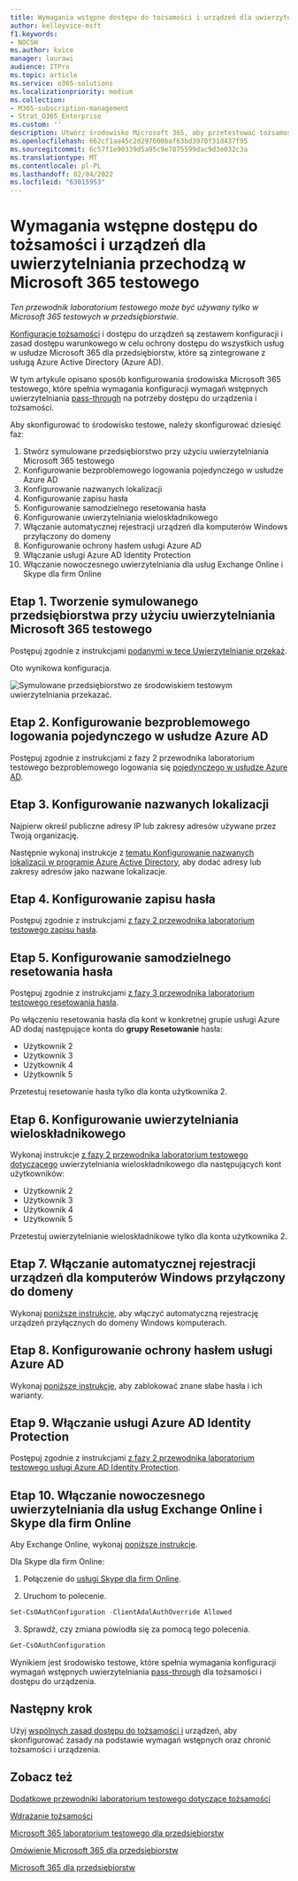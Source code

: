 ```yaml
---
title: Wymagania wstępne dostępu do tożsamości i urządzeń dla uwierzytelniania przechodzą w Microsoft 365 testowego
author: kelleyvice-msft
f1.keywords:
- NOCSH
ms.author: kvice
manager: laurawi
audience: ITPro
ms.topic: article
ms.service: o365-solutions
ms.localizationpriority: medium
ms.collection:
- M365-subscription-management
- Strat_O365_Enterprise
ms.custom: ''
description: Utwórz środowisko Microsoft 365, aby przetestować tożsamość i dostęp do urządzenia zgodnie z wymaganiami wstępnymi uwierzytelniania pass-through.
ms.openlocfilehash: 662cf1aa45c2d297600baf63bd3970f31d437f95
ms.sourcegitcommit: 6c57f1e90339d5a95c9e7875599dac9d3e032c3a
ms.translationtype: MT
ms.contentlocale: pl-PL
ms.lasthandoff: 02/04/2022
ms.locfileid: "63015953"
---
```

# <a name="identity-and-device-access-prerequisites-for-pass-through-authentication-in-your-microsoft-365-test-environment"></a>Wymagania wstępne dostępu do tożsamości i urządzeń dla uwierzytelniania przechodzą w Microsoft 365 testowego

*Ten przewodnik laboratorium testowego może być używany tylko w Microsoft 365 testowych w przedsiębiorstwie.*

[Konfiguracje tożsamości](../security/office-365-security/microsoft-365-policies-configurations.md) i dostępu do urządzeń są zestawem konfiguracji i zasad dostępu warunkowego w celu ochrony dostępu do wszystkich usług w usłudze Microsoft 365 dla przedsiębiorstw, które są zintegrowane z usługą Azure Active Directory (Azure AD).

W tym artykule opisano sposób konfigurowania środowiska Microsoft 365 testowego, które spełnia wymagania konfiguracji wymagań wstępnych uwierzytelniania [pass-through](../security/office-365-security/identity-access-prerequisites.md#prerequisites) na potrzeby dostępu do urządzenia i tożsamości.

Aby skonfigurować to środowisko testowe, należy skonfigurować dziesięć faz:

1. Stwórz symulowane przedsiębiorstwo przy użyciu uwierzytelniania Microsoft 365 testowego
2. Konfigurowanie bezproblemowego logowania pojedynczego w usłudze Azure AD
3. Konfigurowanie nazwanych lokalizacji
4. Konfigurowanie zapisu hasła
5. Konfigurowanie samodzielnego resetowania hasła
6. Konfigurowanie uwierzytelniania wieloskładnikowego
7. Włączanie automatycznej rejestracji urządzeń dla komputerów Windows przyłączony do domeny
8. Konfigurowanie ochrony hasłem usługi Azure AD 
9. Włączanie usługi Azure AD Identity Protection
10. Włączanie nowoczesnego uwierzytelniania dla usług Exchange Online i Skype dla firm Online

## <a name="phase-1-build-out-your-simulated-enterprise-with-pass-through-authentication-microsoft-365-test-environment"></a>Etap 1. Tworzenie symulowanego przedsiębiorstwa przy użyciu uwierzytelniania Microsoft 365 testowego

Postępuj zgodnie z instrukcjami [podanymi w tece Uwierzytelnianie przekaż](pass-through-auth-m365-ent-test-environment.md).

Oto wynikowa konfiguracja.

![Symulowane przedsiębiorstwo ze środowiskiem testowym uwierzytelniania przekazać.](../media/pass-through-auth-m365-ent-test-environment/Phase2.png)
 
## <a name="phase-2-configure-azure-ad-seamless-single-sign-on"></a>Etap 2. Konfigurowanie bezproblemowego logowania pojedynczego w usłudze Azure AD

Postępuj zgodnie z instrukcjami z fazy 2 przewodnika laboratorium testowego bezproblemowego logowania się [pojedynczego w usłudze Azure AD](single-sign-on-m365-ent-test-environment.md#phase-2-configure-azure-ad-connect-on-app1-for-azure-ad-seamless-sso).

## <a name="phase-3-configure-named-locations"></a>Etap 3. Konfigurowanie nazwanych lokalizacji

Najpierw określ publiczne adresy IP lub zakresy adresów używane przez Twoją organizację.

Następnie wykonaj instrukcje z [tematu Konfigurowanie nazwanych lokalizacji w programie Azure Active Directory](/azure/active-directory/reports-monitoring/quickstart-configure-named-locations), aby dodać adresy lub zakresy adresów jako nazwane lokalizacje. 

## <a name="phase-4-configure-password-writeback"></a>Etap 4. Konfigurowanie zapisu hasła

Postępuj zgodnie z instrukcjami [z fazy 2 przewodnika laboratorium testowego zapisu hasła](password-writeback-m365-ent-test-environment.md#phase-2-enable-password-writeback-for-the-testlab-ad-ds-domain).

## <a name="phase-5-configure-self-service-password-reset"></a>Etap 5. Konfigurowanie samodzielnego resetowania hasła

Postępuj zgodnie z instrukcjami [z fazy 3 przewodnika laboratorium testowego resetowania hasła](password-reset-m365-ent-test-environment.md#phase-3-configure-and-test-password-reset). 

Po włączeniu resetowania hasła dla kont w konkretnej grupie usługi Azure AD dodaj następujące konta do **grupy Resetowanie** hasła:

- Użytkownik 2
- Użytkownik 3
- Użytkownik 4
- Użytkownik 5

Przetestuj resetowanie hasła tylko dla konta użytkownika 2.

## <a name="phase-6-configure-multi-factor-authentication"></a>Etap 6. Konfigurowanie uwierzytelniania wieloskładnikowego

Wykonaj instrukcje [z fazy 2 przewodnika laboratorium testowego dotyczącego](multi-factor-authentication-microsoft-365-test-environment.md#phase-2-enable-and-test-multi-factor-authentication-for-the-user-2-account) uwierzytelniania wieloskładnikowego dla następujących kont użytkowników:

- Użytkownik 2
- Użytkownik 3
- Użytkownik 4
- Użytkownik 5

Przetestuj uwierzytelnianie wieloskładnikowe tylko dla konta użytkownika 2.

## <a name="phase-7-enable-automatic-device-registration-of-domain-joined-windows-computers"></a>Etap 7. Włączanie automatycznej rejestracji urządzeń dla komputerów Windows przyłączony do domeny 

Wykonaj [poniższe instrukcje](/azure/active-directory/devices/hybrid-azuread-join-plan), aby włączyć automatyczną rejestrację urządzeń przyłącznych do domeny Windows komputerach.

## <a name="phase-8-configure-azure-ad-password-protection"></a>Etap 8. Konfigurowanie ochrony hasłem usługi Azure AD 

Wykonaj [poniższe instrukcje,](/azure/active-directory/authentication/concept-password-ban-bad) aby zablokować znane słabe hasła i ich warianty.

## <a name="phase-9-enable-azure-ad-identity-protection"></a>Etap 9. Włączanie usługi Azure AD Identity Protection

Postępuj zgodnie z instrukcjami [z fazy 2 przewodnika laboratorium testowego usługi Azure AD Identity Protection](azure-ad-identity-protection-microsoft-365-test-environment.md#phase-2-use-azure-ad-identity-protection). 

## <a name="phase-10-enable-modern-authentication-for-exchange-online-and-skype-for-business-online"></a>Etap 10. Włączanie nowoczesnego uwierzytelniania dla usług Exchange Online i Skype dla firm Online

Aby Exchange Online, wykonaj [poniższe instrukcje](/Exchange/clients-and-mobile-in-exchange-online/enable-or-disable-modern-authentication-in-exchange-online#enable-or-disable-modern-authentication-in-exchange-online-for-client-connections-in-outlook-2013-or-later). 

Dla Skype dla firm Online:

1. Połączenie do [usługi Skype dla firm Online](/SkypeForBusiness/set-up-your-computer-for-windows-powershell/set-up-your-computer-for-windows-powershell).

2. Uruchom to polecenie.

  ```powershell
  Set-CsOAuthConfiguration -ClientAdalAuthOverride Allowed
  ```

3. Sprawdź, czy zmiana powiodła się za pomocą tego polecenia.

  ```powershell
  Get-CsOAuthConfiguration
  ```

Wynikiem jest środowisko testowe, które spełnia wymagania konfiguracji wymagań wstępnych uwierzytelniania [pass-through](../security/office-365-security/identity-access-prerequisites.md#prerequisites) dla tożsamości i dostępu do urządzenia. 

## <a name="next-step"></a>Następny krok

Użyj [wspólnych zasad dostępu do tożsamości i](../security/office-365-security/identity-access-policies.md) urządzeń, aby skonfigurować zasady na podstawie wymagań wstępnych oraz chronić tożsamości i urządzenia.

## <a name="see-also"></a>Zobacz też

[Dodatkowe przewodniki laboratorium testowego dotyczące tożsamości](m365-enterprise-test-lab-guides.md#identity)

[Wdrażanie tożsamości](deploy-identity-solution-overview.md)

[Microsoft 365 laboratorium testowego dla przedsiębiorstw](m365-enterprise-test-lab-guides.md)

[Omówienie Microsoft 365 dla przedsiębiorstw](microsoft-365-overview.md)

[Microsoft 365 dla przedsiębiorstw](/microsoft-365-enterprise/)
